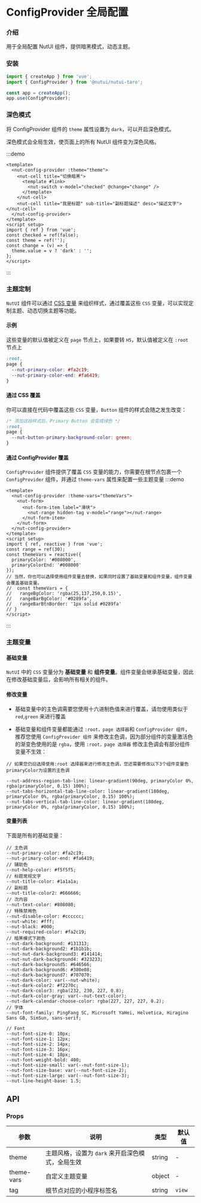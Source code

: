 # ConfigProvider 全局配置

### 介绍

用于全局配置 NutUI 组件，提供暗黑模式，动态主题。

### 安装

```js
import { createApp } from 'vue';
import { ConfigProvider } from '@nutui/nutui-taro';

const app = createApp();
app.use(ConfigProvider);
```

### 深色模式

将 ConfigProvider 组件的 `theme` 属性设置为 `dark`，可以开启深色模式。

深色模式会全局生效，使页面上的所有 NutUI 组件变为深色风格。

:::demo

```vue
<template>
  <nut-config-provider :theme="theme">
    <nut-cell title="切换暗黑">
      <template #link>
        <nut-switch v-model="checked" @change="change" />
      </template>
    </nut-cell>
    <nut-cell title="我是标题" sub-title="副标题描述" desc="描述文字"></nut-cell>
  </nut-config-provider>
</template>
<script setup>
import { ref } from 'vue';
const checked = ref(false);
const theme = ref('');
const change = (v) => {
  theme.value = v ? 'dark' : '';
};
</script>
```

:::

### 主题定制

`NutUI` 组件可以通过 [CSS 变量](https://developer.mozilla.org/zh-CN/docs/Web/CSS/Using_CSS_custom_properties)
来组织样式，通过覆盖这些 `CSS` 变量，可以实现定制主题、动态切换主题等功能。

#### 示例

这些变量的默认值被定义在 `page` 节点上，如果要转 `H5`，默认值被定义在 `:root` 节点上

```css
:root,
page {
  --nut-primary-color: #fa2c19;
  --nut-primary-color-end: #fa6419;
}
```

#### 通过 CSS 覆盖

你可以直接在代码中覆盖这些 `CSS` 变量，`Button` 组件的样式会随之发生改变：

```css
/* 添加这段样式后，Primary Button 会变成绿色 */
:root,
page {
  --nut-button-primary-background-color: green;
}
```

#### 通过 ConfigProvider 覆盖

`ConfigProvider` 组件提供了覆盖 `CSS` 变量的能力，你需要在根节点包裹一个 `ConfigProvider` 组件，并通过 `theme-vars` 属性来配置一些主题变量
:::demo

```vue
<template>
  <nut-config-provider :theme-vars="themeVars">
    <nut-form>
      <nut-form-item label="滑块">
        <nut-range hidden-tag v-model="range"></nut-range>
      </nut-form-item>
    </nut-form>
  </nut-config-provider>
</template>
<script setup>
import { ref, reactive } from 'vue';
const range = ref(30);
const themeVars = reactive({
  primaryColor: '#008000',
  primaryColorEnd: '#008000'
});
// 当然，你也可以选择使用组件变量去替换，如果同时设置了基础变量和组件变量，组件变量会覆盖基础变量。
//  const themeVars = {
//   rangeBgColor: 'rgba(25,137,250,0.15)',
//   rangeBarBgColor: '#0289fa',
//   rangeBarBtnBorder: '1px solid #0289fa'
// }
</script>
```

:::

### 主题变量

#### 基础变量

`NutUI` 中的 `CSS` 变量分为 **基础变量** 和 **组件变量**。组件变量会继承基础变量，因此在修改基础变量后，会影响所有相关的组件。

#### 修改变量

- 基础变量中的主色调需要您使用十六进制色值来进行覆盖，请勿使用类似于 `red`,`green` 来进行覆盖

- 基础变量和组件变量都能通过 `:root，page 选择器`和 `ConfigProvider 组件`，推荐您使用 `ConfigProvider 组件` 来修改主色调，因为部分组件的变量激活色的渐变色使用的是 `rgba`，使用 `:root，page 选择器` 修改主色调会有部分组件变量不生效：

```less
// 如果您仍旧选择使用:root 选择器来进行修改主色调，您还需要修改以下3个组件变量色  primaryColor为设置的主色调

--nut-address-region-tab-line: linear-gradient(90deg, primaryColor 0%, rgba(primaryColor, 0.15) 100%);
--nut-tabs-horizontal-tab-line-color: linear-gradient(180deg, primaryColor 0%, rgba(primaryColor, 0.15) 100%);
--nut-tabs-vertical-tab-line-color: linear-gradient(180deg, primaryColor 0%, rgba(primaryColor, 0.15) 100%);
```

#### 变量列表

下面是所有的基础变量：

```less
// 主色调
--nut-primary-color: #fa2c19;
--nut-primary-color-end: #fa6419;
// 辅助色
--nut-help-color: #f5f5f5;
// 标题常规文字
--nut-title-color: #1a1a1a;
// 副标题
--nut-title-color2: #666666;
// 次内容
--nut-text-color: #808080;
// 特殊禁用色
--nut-disable-color: #cccccc;
--nut-white: #fff;
--nut-black: #000;
--nut-required-color: #fa2c19;
// 暗黑模式下颜色
--nut-dark-background: #131313;
--nut-dark-background2: #1b1b1b;
--nut-nut-dark-background3: #141414;
--nut-nut-dark-background4: #323233;
--nut-dark-background5: #646566;
--nut-dark-background6: #380e08;
--nut-dark-background7: #707070;
--nut-dark-color: var(--nut-white);
--nut-dark-color2: #f2270c;
--nut-dark-color3: rgba(232, 230, 227, 0.8);
--nut-dark-color-gray: var(--nut-text-color);
--nut-dark-calendar-choose-color: rgba(227, 227, 227, 0.2);
// 字体
--nut-font-family: PingFang SC, Microsoft YaHei, Helvetica, Hiragino Sans GB, SimSun, sans-serif;

// Font
--nut-font-size-0: 10px;
--nut-font-size-1: 12px;
--nut-font-size-2: 14px;
--nut-font-size-3: 16px;
--nut-font-size-4: 18px;
--nut-font-weight-bold: 400;
--nut-font-size-small: var(--nut-font-size-1);
--nut-font-size-base: var(--nut-font-size-2);
--nut-font-size-large: var(--nut-font-size-3);
--nut-line-height-base: 1.5;
```

## API

### Props

| 参数 | 说明 | 类型 | 默认值 |
|  ---  |  ---  |  ---  |  ---  |
| theme | 主题风格，设置为 `dark` 来开启深色模式，全局生效 | string | - |
| theme-vars | 自定义主题变量 | object | - |
| tag | 根节点对应的小程序标签名 | string | `view` |
